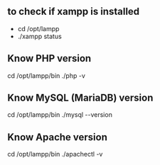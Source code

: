 
## to check if xampp is installed
* cd /opt/lampp
* ./xampp status

## Know PHP version
cd /opt/lampp/bin
./php -v

## Know MySQL (MariaDB) version
cd /opt/lampp/bin
./mysql --version

## Know Apache version
cd /opt/lampp/bin
./apachectl -v
